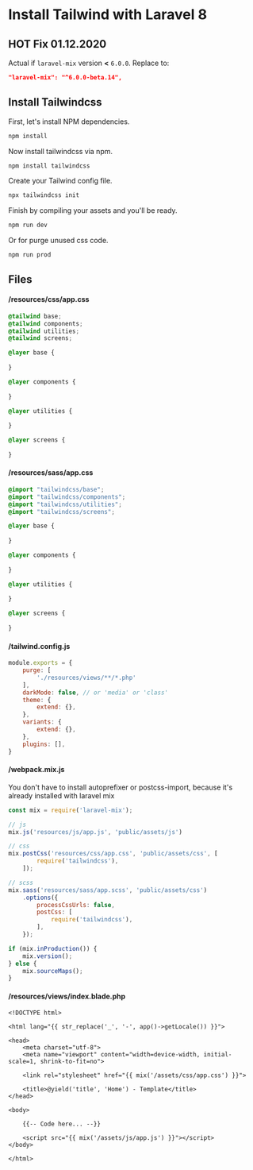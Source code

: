 
# Install Tailwind with Laravel 8

## HOT Fix 01.12.2020 
Actual if `laravel-mix` version **<** `6.0.0`.
Replace to:
```json
"laravel-mix": "^6.0.0-beta.14",
```

## Install Tailwindcss
First, let's install NPM dependencies.
```bash
npm install
```

Now install tailwindcss via npm.
```bash
npm install tailwindcss
```

Create your Tailwind config file.
```bash
npx tailwindcss init
```

Finish by compiling your assets and you'll be ready.
```bash
npm run dev
```

Or for purge unused css code.
```
npm run prod
```

## Files

#### /resources/css/app.css
```css
@tailwind base;
@tailwind components;
@tailwind utilities;
@tailwind screens;

@layer base {
    
}

@layer components {
    
}

@layer utilities {
    
}

@layer screens {
    
}
```

#### /resources/sass/app.css
```css
@import "tailwindcss/base";
@import "tailwindcss/components";
@import "tailwindcss/utilities";
@import "tailwindcss/screens";

@layer base {
    
}

@layer components {
    
}

@layer utilities {
    
}

@layer screens {
    
}
```

#### /tailwind.config.js
```javascript
module.exports = {
    purge: [
        './resources/views/**/*.php'
    ],
    darkMode: false, // or 'media' or 'class'
    theme: {
        extend: {},
    },
    variants: {
        extend: {},
    },
    plugins: [],
}
```

#### /webpack.mix.js
You don't have to install autoprefixer or postcss-import, because it's already installed with laravel mix
```javascript
const mix = require('laravel-mix');

// js
mix.js('resources/js/app.js', 'public/assets/js')

// css
mix.postCss('resources/css/app.css', 'public/assets/css', [
        require('tailwindcss'),
    ]);

// scss
mix.sass('resources/sass/app.scss', 'public/assets/css')
    .options({
        processCssUrls: false,
        postCss: [
            require('tailwindcss'),
        ],
    });

if (mix.inProduction()) {
    mix.version();
} else {
    mix.sourceMaps();
}

```

#### /resources/views/index.blade.php
```blade
<!DOCTYPE html>

<html lang="{{ str_replace('_', '-', app()->getLocale()) }}">

<head>
    <meta charset="utf-8">
    <meta name="viewport" content="width=device-width, initial-scale=1, shrink-to-fit=no">

    <link rel="stylesheet" href="{{ mix('/assets/css/app.css') }}">

    <title>@yield('title', 'Home') - Template</title>
</head>
    
<body>
        
    {{-- Code here... --}}
   
    <script src="{{ mix('/assets/js/app.js') }}"></script>
</body>

</html>
```

